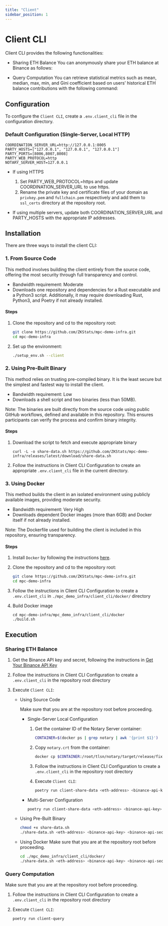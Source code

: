 ```yaml
---
title: "Client"
sidebar_position: 1
---
```


# Client CLI
Client CLI provides the following functionalities:

- Sharing ETH Balance 
You can anonymously share your ETH balance at Binance as follows:

- Query Computation
You can retrieve statistical metrics such as mean, median, max, min, and Gini coefficient based on users’ historical ETH balance contributions with the following command:

## Configuration
To configure the `Client CLI`, create a `.env.client_cli` file in the configuration directory.

### Default Configuration (Single-Server, Local HTTP)
```
COORDINATION_SERVER_URL=http://127.0.0.1:8005
PARTY_HOSTS=["127.0.0.1", "127.0.0.1", "127.0.0.1"]
PARTY_PORTS=[8006,8007,8008]
PARTY_WEB_PROTOCOL=http
NOTARY_SERVER_HOST=127.0.0.1
```

- If using HTTPS
  1. Set PARTY_WEB_PROTOCOL=https and update COORDINATION_SERVER_URL to use https.
  1. Rename the private key and certificate files of your domain as `privkey.pem` and `fullchain.pem` respectively and add them to `ssl_certs` directory at the repository root.

- If using multiple servers, update both COORDINATION_SERVER_URL and PARTY_HOSTS with the appropriate IP addresses.

## Installation
There are three ways to install the client CLI:

### 1. From Source Code
This method involves building the client entirely from the source code, offering the most security through full transparency and control.

- Bandwidth requirement: Moderate
- Downloads one repository and dependencies for a Rust executable and a Python3 script. Additionally, it may require downloading Rust, Python3, and Poetry if not already installed.

#### Steps
1. Clone the repository and cd to the repository root:
   ```bash
   git clone https://github.com/ZKStats/mpc-demo-infra.git
   cd mpc-demo-infra
   ```

1. Set up the environment:

   ```bash
   ./setup_env.sh --client
   ```

### 2. Using Pre-Built Binary
This method relies on trusting pre-compiled binary. It is the least secure but the simplest and fastest way to install the client.

- Bandwidth requirement: Low
- Downloads a shell script and two binaries (less than 50MB).

Note: The binaries are built directly from the source code using public GitHub workflows, defined and available in this repository. This ensures participants can verify the process and confirm binary integrity.
#### Steps
1. Download the script to fetch and execute appropriate binary
   ```
   curl -L -o share-data.sh https://github.com/ZKStats/mpc-demo-infra/releases/latest/download/share-data.sh
   ```
1. Follow the instructions in Client CLI Configuration to create an appropriate `.env.client_cli` file in the current directory.

### 3. Using Docker
This method builds the client in an isolated environment using publicly available images, providing moderate security.

- Bandwidth requirement: Very High
- Downloads dependent Docker images (more than 6GB) and Docker itself if not already installed.

Note: The Dockerfile used for building the client is included in this repository, ensuring transparency.

#### Steps
1. Install `Docker` by following the instructions [here](https://docs.docker.com/engine/install/).

1. Clone the repository and cd to the repository root:
   ```bash
   git clone https://github.com/ZKStats/mpc-demo-infra.git
   cd mpc-demo-infra
   ```

1. Follow the instructions in Client CLI Configuration to create a `.env.client_cli` in `./mpc_demo_infra/client_cli/docker/` directory

1. Build Docker image
   ```
   cd mpc-demo-infra/mpc_demo_infra/client_cli/docker
   ./build.sh
   ```

## Execution

### Sharing ETH Balance
1. Get the Binance API key and secret, following the instructions in [Get Your Binance API Key](https://github.com/ZKStats/mpc-demo-infra/blob/main/mpc_demo_infra/client_cli/docker/README.md#step-1-get-your-binance-api-key)

1. Follow the instructions in Client CLI Configuration to create a `.env.client_cli` in the repository root directory

1. Execute `Client CLI`:

   - Using Source Code

     Make sure that you are at the repository root before proceeding.

     - Single-Server Local Configuration
       1. Get the container ID of the Notary Server container:
          ```bash
          CONTAINER=$(docker ps | grep notary | awk '{print $1}')
          ```
       1. Copy `notary.crt` from the container:
          ```bash
          docker cp $CONTAINER:/root/tlsn/notary/target/release/fixture/tls/notary.crt .
          ```
       1. Follow the instructions in Client CLI Configuration to create a `.env.client_cli` in the repository root directory

       1. Execute `Client CLI`:
          ```bash
          poetry run client-share-data <eth-address> <binance-api-key> <binance-api-secret>  --notary-crt-path $(pwd)/notary.crt
          ``` 
     - Multi-Server Configuration
       ```bash
       poetry run client-share-data <eth-address> <binance-api-key> <binance-api-secret>
       ```

   - Using Pre-Built Binary
     ```bash
     chmod +x share-data.sh
     ./share-data.sh <eth-address> <binance-api-key> <binance-api-secret>
     ```

   - Using Docker
     Make sure that you are at the repository root before proceeding.

     ```bash
     cd ./mpc_demo_infra/client_cli/docker/
     ./share-data.sh <eth-address> <binance-api-key> <binance-api-secret>
     ```

### Query Computation
Make sure that you are at the repository root before proceeding.

1. Follow the instructions in Client CLI Configuration to create a `.env.client_cli` in the repository root directory

1. Execute `Client CLI`:
   ```bash
   poetry run client-query
   ```

